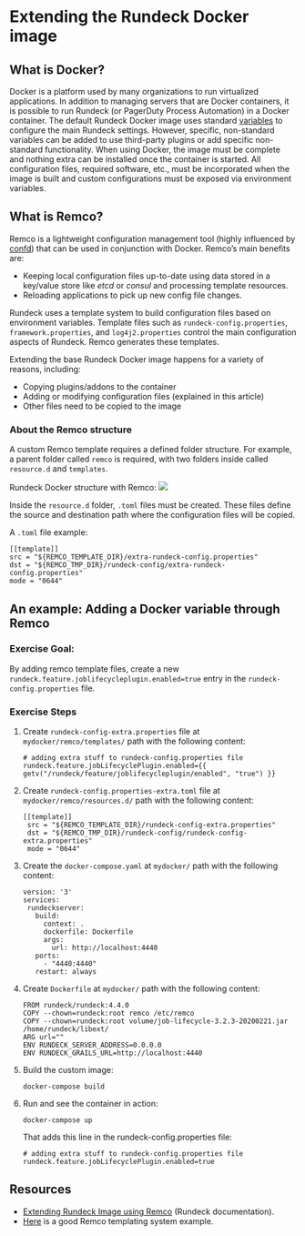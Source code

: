 
# Extending the Rundeck Docker image

## What is Docker?
Docker is a platform used by many organizations to run virtualized applications.  In addition to managing servers that are Docker containers, it is possible to run Rundeck (or PagerDuty Process Automation) in a Docker container.  The default Rundeck Docker image uses standard [variables](/administration/configuration/docker.html#environment-variables) to configure the main Rundeck settings. However, specific, non-standard variables can be added to use third-party plugins or add specific non-standard functionality.
When using Docker, the image must be complete and nothing extra can be installed once the container is started. All configuration files, required software, etc., must be incorporated when the image is built and custom configurations must be exposed via environment variables.


## What is Remco?
Remco is a lightweight configuration management tool (highly influenced by[ confd](https://github.com/kelseyhightower/confd)) that can be used in conjunction with Docker. Remco’s main benefits are:
* Keeping local configuration files up-to-date using data stored in a key/value store like _etcd_ or _consul_ and processing template resources.
* Reloading applications to pick up new config file changes.

Rundeck uses a template system to build configuration files based on environment variables. Template files such as `rundeck-config.properties`, `framework.properties`, and `log4j2.properties` control the main configuration aspects of Rundeck.  Remco generates these templates. 

Extending the base Rundeck Docker image happens for a variety of reasons, including: 
* Copying plugins/addons to the container
* Adding or modifying configuration files (explained in this article)
* Other files need to be copied to the image

### About the Remco structure
A custom Remco template requires a defined folder structure. For example, a parent folder called `remco` is required, with two folders inside called `resource.d` and `templates`.

Rundeck Docker structure with Remco:
![](~@assets/img/dockerstructure.png)

Inside the `resource.d` folder, `.toml` files must be created. These files define the source and destination path where the configuration files will be copied. 

A `.toml` file example:
```
[[template]]
src = "${REMCO_TEMPLATE_DIR}/extra-rundeck-config.properties"
dst = "${REMCO_TMP_DIR}/rundeck-config/extra-rundeck-config.properties"
mode = "0644"
```
## An example: Adding a Docker variable through Remco
### Exercise Goal:
By adding remco template files, create a new `rundeck.feature.joblifecycleplugin.enabled=true` entry in the `rundeck-config.properties` file.

### Exercise Steps
1. Create `rundeck-config-extra.properties` file at `mydocker/remco/templates/` path with the following content:
    ```
    # adding extra stuff to rundeck-config.properties file
    rundeck.feature.jobLifecyclePlugin.enabled={{ getv("/rundeck/feature/joblifecycleplugin/enabled", "true") }}
    ```
2. Create `rundeck-config.properties-extra.toml` file at `mydocker/remco/resources.d/` path with the following content:
    ```
    [[template]]
     src = "${REMCO_TEMPLATE_DIR}/rundeck-config-extra.properties"
     dst = "${REMCO_TMP_DIR}/rundeck-config/rundeck-config-extra.properties" 
     mode = "0644"
    ```
3. Create the `docker-compose.yaml` at `mydocker/` path with the following content:
	```
	version: '3'
	services:
	 rundeckserver:
	   build:
	     context: .
	     dockerfile: Dockerfile
	     args:
	       url: http://localhost:4440
	   ports:
	     - "4440:4440"
	   restart: always
	```
4. Create `Dockerfile` at `mydocker/` path with the following content:
	```
	FROM rundeck/rundeck:4.4.0
	COPY --chown=rundeck:root remco /etc/remco
    COPY --chown=rundeck:root volume/job-lifecycle-3.2.3-20200221.jar /home/rundeck/libext/
	ARG url=""
	ENV RUNDECK_SERVER_ADDRESS=0.0.0.0
	ENV RUNDECK_GRAILS_URL=http://localhost:4440
	```
5. Build the custom image:
	```
	docker-compose build
	```
6. Run and see the container in action:
	```
	docker-compose up
	```
	That adds this line in the rundeck-config.properties file:
	```
    # adding extra stuff to rundeck-config.properties file
    rundeck.feature.jobLifecyclePlugin.enabled=true
	```

## Resources
* [Extending Rundeck Image using Remco](https://docs.rundeck.com/docs/administration/configuration/docker/extending-configuration.html#extending-docker-configuration) (Rundeck documentation).
* [Here](https://github.com/rundeck/docker-zoo/tree/master/config) is a good Remco templating system example.
